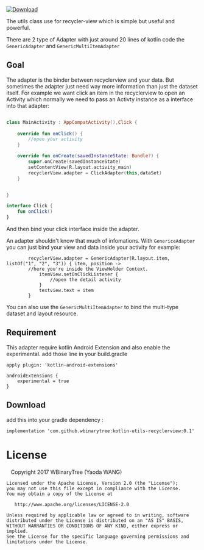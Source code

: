 
 [ ![Download](https://api.bintray.com/packages/phoenixwyd/maven/KotlinUtilsRecyclerView/images/download.svg) ](https://bintray.com/phoenixwyd/maven/KotlinUtilsRecyclerView/_latestVersion)

The utils class use for recycler-view which is simple but useful and powerful.

There are 2 type of Adapter with just around 20 lines of kotlin code the `GenericAdapter` and `GenericMultiItemAdapter`

Goal
----

The adapter is the binder between recyclerview and your data. But sometimes the adapter just need way more information 
than just the dataset itself. For example we want click an item in the recyclerview to open an Activity which normally 
we need to pass an Activty instance as a interface into that adapter:

```kotlin

class MainActivity : AppCompatActivity(),Click {
    
    override fun onClick() {
        //open your activity
    }

    override fun onCreate(savedInstanceState: Bundle?) {
        super.onCreate(savedInstanceState)
        setContentView(R.layout.activity_main)
        recyclerView.adapter = ClickAdapter(this,dataSet)
    }


}

interface Click {
    fun onClick()
}

```
And then bind your click interface inside the adapter.

An adapter shouldn't know that much of infomations. 
With `GenericeAdapter` you can just bind your view and data inside your activity for example:

```
        recyclerView.adapter = GenericAdapter(R.layout.item, listOf("1", "2", "3")) { item, position ->
        //here you're inside the ViewHolder Context.
            itemView.setOnClickListener {
                //open the detail activity
            }
            textview.text = item
        }
```

You can also use the `GenericMultiItemAdapter` to bind the multi-type dataset and layout resource.  

Requirement 
-----------

This adapter require kotlin Android Extension and also enable the experimental.
add those line in your build.gradle
```
apply plugin: 'kotlin-android-extensions'

androidExtensions {
    experimental = true
}
```

Download
--------

add this into your gradle dependency :

```
implementation 'com.github.wbinarytree:kotlin-utils-recyclerview:0.1'
```
License
=======

    Copyright 2017 WBinaryTree (Yaoda WANG)

    Licensed under the Apache License, Version 2.0 (the "License");
    you may not use this file except in compliance with the License.
    You may obtain a copy of the License at

       http://www.apache.org/licenses/LICENSE-2.0

    Unless required by applicable law or agreed to in writing, software
    distributed under the License is distributed on an "AS IS" BASIS,
    WITHOUT WARRANTIES OR CONDITIONS OF ANY KIND, either express or implied.
    See the License for the specific language governing permissions and
    limitations under the License.

